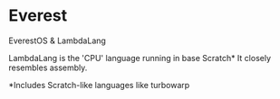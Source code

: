 # Everest
EverestOS & LambdaLang

LambdaLang is the 'CPU' language running in base Scratch*
It closely resembles assembly.

*Includes Scratch-like languages like turbowarp